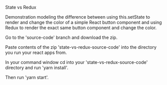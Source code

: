 State vs Redux

Demonstration modeling the difference between using this.setState to render and change the color of a simple React button component and using Redux to render the exact same button component and change the color.

Go to the 'source-code' branch and download the zip.

Paste contents of the zip 'state-vs-redux-source-code' into the directory you run your react apps from.

In your command window cd into your 'state-vs-redux-source-code' directory and run 'yarn install'.

Then run 'yarn start'.
